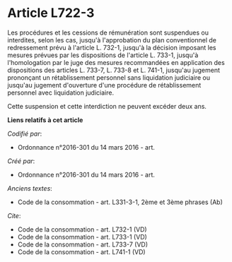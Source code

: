 # Article L722-3

Les procédures et les cessions de rémunération sont suspendues ou interdites, selon les cas, jusqu'à l'approbation du plan
conventionnel de redressement prévu à l'article L. 732-1, jusqu'à la décision imposant les mesures prévues par les
dispositions de l'article L. 733-1, jusqu'à l'homologation par le juge des mesures recommandées en application des
dispositions des articles L. 733-7, L. 733-8 et L. 741-1, jusqu'au jugement prononçant un rétablissement personnel sans
liquidation judiciaire ou jusqu'au jugement d'ouverture d'une procédure de rétablissement personnel avec liquidation
judiciaire. 

Cette suspension et cette interdiction ne peuvent excéder deux ans.

**Liens relatifs à cet article**

_Codifié par_:

  - Ordonnance n°2016-301 du 14 mars 2016 - art.

_Créé par_:

  - Ordonnance n°2016-301 du 14 mars 2016 - art.

_Anciens textes_:

  - Code de la consommation - art. L331-3-1, 2ème et 3ème phrases (Ab)

_Cite_:

  - Code de la consommation - art. L732-1 (VD)
  - Code de la consommation - art. L733-1 (VD)
  - Code de la consommation - art. L733-7 (VD)
  - Code de la consommation - art. L741-1 (VD)
